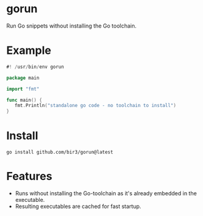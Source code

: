 
# gorun

Run Go snippets without installing the Go toolchain.

# Example

```go
#! /usr/bin/env gorun

package main

import "fmt"

func main() {
   fmt.Println("standalone go code - no toolchain to install")
}
```

# Install

`go install github.com/bir3/gorun@latest`


# Features

- Runs without installing the Go-toolchain as it's already embedded
in the executable.  
- Resulting executables are cached for fast startup.

